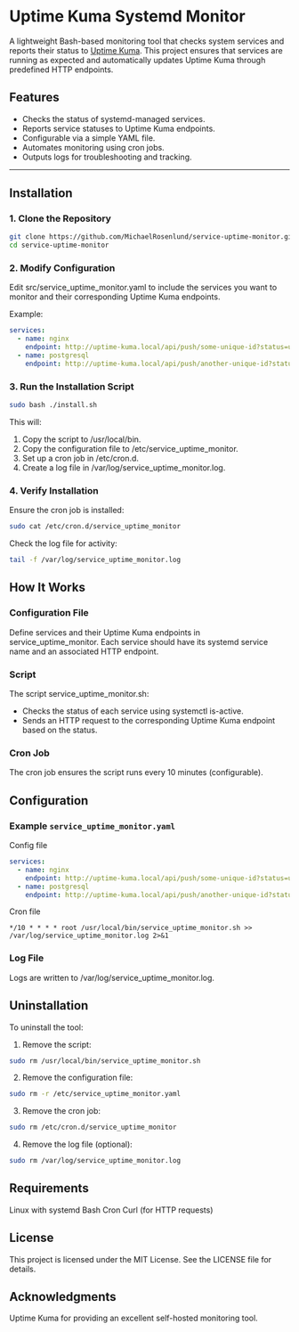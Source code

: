 # Uptime Kuma Systemd Monitor

A lightweight Bash-based monitoring tool that checks system services and reports their status to [Uptime Kuma](https://github.com/louislam/uptime-kuma). This project ensures that services are running as expected and automatically updates Uptime Kuma through predefined HTTP endpoints.

## Features

- Checks the status of systemd-managed services.
- Reports service statuses to Uptime Kuma endpoints.
- Configurable via a simple YAML file.
- Automates monitoring using cron jobs.
- Outputs logs for troubleshooting and tracking.

---

## Installation

### 1. Clone the Repository

```bash
git clone https://github.com/MichaelRosenlund/service-uptime-monitor.git
cd service-uptime-monitor
```

### 2. Modify Configuration

Edit src/service_uptime_monitor.yaml to include the services you want to monitor and their corresponding Uptime Kuma endpoints.

Example:

```yaml
services:
  - name: nginx
    endpoint: http://uptime-kuma.local/api/push/some-unique-id?status=up
  - name: postgresql
    endpoint: http://uptime-kuma.local/api/push/another-unique-id?status=up
```

### 3. Run the Installation Script

```bash
sudo bash ./install.sh
```

This will:

1. Copy the script to /usr/local/bin.
2. Copy the configuration file to /etc/service_uptime_monitor.
3. Set up a cron job in /etc/cron.d.
4. Create a log file in /var/log/service_uptime_monitor.log.

### 4. Verify Installation

Ensure the cron job is installed:

```bash
sudo cat /etc/cron.d/service_uptime_monitor
```

Check the log file for activity:

```bash
tail -f /var/log/service_uptime_monitor.log
```

## How It Works

### Configuration File

Define services and their Uptime Kuma endpoints in service_uptime_monitor. Each service should have its systemd service name and an associated HTTP endpoint.

### Script

The script service_uptime_monitor.sh:

- Checks the status of each service using systemctl is-active.
- Sends an HTTP request to the corresponding Uptime Kuma endpoint based on the status.

### Cron Job

The cron job ensures the script runs every 10 minutes (configurable).

## Configuration

### Example `service_uptime_monitor.yaml`

Config file

```yaml
services:
  - name: nginx
    endpoint: http://uptime-kuma.local/api/push/some-unique-id?status=up
  - name: postgresql
    endpoint: http://uptime-kuma.local/api/push/another-unique-id?status=up
```

Cron file

```text
*/10 * * * * root /usr/local/bin/service_uptime_monitor.sh >> /var/log/service_uptime_monitor.log 2>&1
```

### Log File

Logs are written to /var/log/service_uptime_monitor.log.

## Uninstallation

To uninstall the tool:

1. Remove the script:

```bash
sudo rm /usr/local/bin/service_uptime_monitor.sh
```

2. Remove the configuration file:

```bash
sudo rm -r /etc/service_uptime_monitor.yaml
```

3. Remove the cron job:

```bash
sudo rm /etc/cron.d/service_uptime_monitor
```

4. Remove the log file (optional):

```bash
sudo rm /var/log/service_uptime_monitor.log
```

## Requirements

Linux with systemd
Bash
Cron
Curl (for HTTP requests)

## License

This project is licensed under the MIT License. See the LICENSE file for details.

## Acknowledgments

Uptime Kuma for providing an excellent self-hosted monitoring tool.
